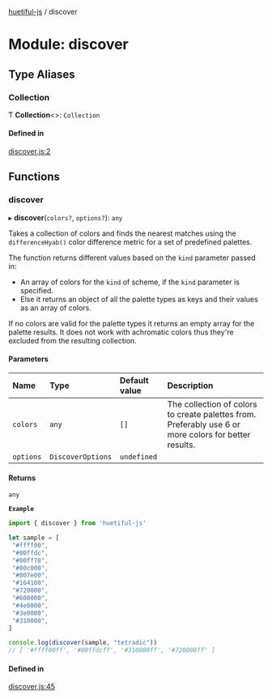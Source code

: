 [huetiful-js](../README.md) / discover

# Module: discover

## Type Aliases

### Collection

Ƭ **Collection**\<\>: `Collection`

#### Defined in

[discover.js:2](https://github.com/prjctimg/huetiful/blob/5e5fb86/src/discover.js#L2)

## Functions

### discover

▸ **discover**(`colors?`, `options?`): `any`

Takes a collection of colors and finds the nearest matches using the `differenceHyab()` color difference metric for a set of predefined palettes. 

The function returns different values based on the `kind` parameter passed in:

* An array of colors for the `kind` of scheme, if the `kind` parameter is specified.
* Else it returns an object of all the palette types as keys and their values as an array of colors. 

If no colors are valid for the palette types it returns an empty array for the palette results. It does not work with achromatic colors thus they're excluded from the resulting collection.

#### Parameters

| Name | Type | Default value | Description |
| :------ | :------ | :------ | :------ |
| `colors` | `any` | `[]` | The collection of colors to create palettes from. Preferably use 6 or more colors for better results. |
| `options` | `DiscoverOptions` | `undefined` |  |

#### Returns

`any`

**`Example`**

```ts
import { discover } from 'huetiful-js'

let sample = [
 "#ffff00",
 "#00ffdc",
 "#00ff78",
 "#00c000",
 "#007e00",
 "#164100",
 "#720000",
 "#600000",
 "#4e0000",
 "#3e0000",
 "#310000",
]

console.log(discover(sample, "tetradic"))
// [ '#ffff00ff', '#00ffdcff', '#310000ff', '#720000ff' ]
```

#### Defined in

[discover.js:45](https://github.com/prjctimg/huetiful/blob/5e5fb86/src/discover.js#L45)
